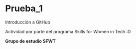 # Prueba_1
Introducción a GitHub

Actividad por parte del programa Skills for Women in Tech :D

**Grupo de estudio SFWT**
